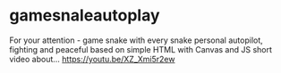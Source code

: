 # gamesnaleautoplay
For your attention - game snake with every snake personal autopilot, fighting and peaceful based on simple HTML with Canvas and JS
short video about... https://youtu.be/XZ_Xmi5r2ew
